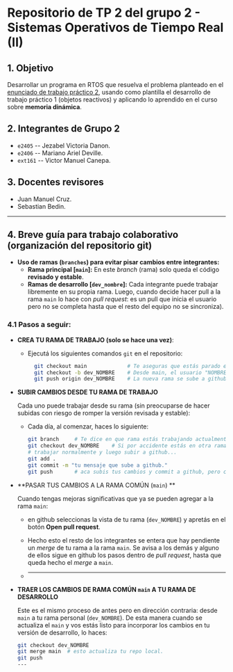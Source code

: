 # Repositorio de TP 2 del grupo 2 - Sistemas Operativos de Tiempo Real (II)

## 1. Objetivo
Desarrollar un programa en RTOS que resuelva el problema planteado en el [enunciado de trabajo práctico 2](https://docs.google.com/document/d/1KQhBwUzqrjm5CotFv7kWWn0KHQ8jBhLotwkvgrg0q_s/edit?tab=t.0#heading=h.8jl34vsv9f2z), usando como plantilla el desarrollo de trabajo práctico 1 (objetos reactivos) y aplicando lo aprendido en el curso sobre **memoria dinámica**.

## 2. Integrantes de Grupo 2

- `e2405` -- Jezabel Victoria Danon.
- `e2406` -- Mariano Ariel Deville.
- `ext161` -- Victor Manuel Canepa.

## 3. Docentes revisores

- Juan Manuel Cruz.
- Sebastian Bedin.

<!-- ## 4. Archivos soporte:
[link al video](https://drive.google.com/file/d/13P8zk9Db0W95AT1wKOAUxqjPOFZNQk1W/view?usp=sharing)
-->
---

## 4. Breve guía para trabajo colaborativo (organización del repositorio git)

- **Uso de ramas (`branches`) para evitar pisar cambios entre integrantes:**
	- **Rama principal [`main`]:** En este _branch_ (rama) solo queda el código **revisado y estable**.
	- **Ramas de desarrollo [`dev_nombre`]:** Cada integrante puede trabajar libremente en su propia rama. Luego, cuando decide hacer pull a la rama `main` lo hace con _pull request_: es un pull que inicia el usuario pero no se completa hasta que el resto del equipo no se sincroniza).

### 4.1 Pasos a seguir:

- **CREA TU RAMA DE TRABAJO (solo se hace una vez)**:

  - Ejecutá los siguientes comandos `git` en el repositorio:
    ```bash
      git checkout main	            # Te aseguras que estás parado en el branch principal (main).
      git checkout -b dev_NOMBRE    # Desde main, el usuario "NOMBRE" crea una rama para desarrollo (dev).
      git push origin dev_NOMBRE    # La nueva rama se sube a github.
    ```

- **SUBIR CAMBIOS DESDE TU RAMA DE TRABAJO**

  Cada uno puede trabajar desde su rama (sin preocuparse de hacer subidas con riesgo de romper la versión revisada y estable):

    - Cada día, al comenzar, haces lo siguiente:
      ```bash
      git branch	 # Te dice en que rama estás trabajando actualmente (siempre debería ser la tuya evitando cambios en main).
      git checkout dev_NOMBRE	 # Si por accidente estás en otra rama, esto te asegura que ahora estás parado en tu branch de desarrollo (dev_NOMBRE).
      # trabajar normalmente y luego subir a github...
      git add .
      git commit -m "tu mensaje que sube a github."
      git push       # aca subis tus cambios y commit a github, pero con el alivio de que no estas modificando la rama main.
      ```
      
- **PASAR TUS CAMBIOS A LA RAMA COMÚN (`main`) **

  Cuando tengas mejoras significativas que ya se pueden agregar a la rama `main`:
  
  - en github seleccionas la vista de tu rama (`dev_NOMBRE`) y apretás en el botón **Open pull request**.

  - Hecho esto el resto de los integrantes se entera que hay pendiente un _merge_ de tu rama a la rama `main`. Se avisa a los demás y alguno de ellos sigue en github los pasos dentro de _pull request_, hasta que queda hecho el _merge_ a `main`.
  - 
	---

- **TRAER LOS CAMBIOS DE RAMA COMÚN `main` A TU RAMA DE DESARROLLO**

  Este es el mismo proceso de antes pero en dirección contraria: desde `main` a tu rama personal (`dev_NOMBRE`). De esta manera cuando se actualiza el `main` y vos estás listo para incorporar los cambios en tu versión de desarrollo, lo haces:
    ```bash
    git checkout dev_NOMBRE
    git merge main  # esto actualiza tu repo local.
    git push
	---
